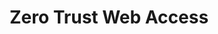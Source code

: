 ---
pcx_content_type: navigation
title:  Zero Trust Web Access
external_link: /learning-paths/zero-trust-web-access/
weight: 3
_build:
  publishResources: false
  render: never
---